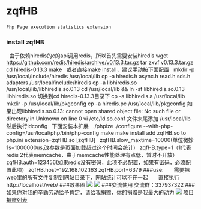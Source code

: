# zqfHB
    Php Page execution statistics extension
### install zqfHB
   由于依赖hiredis的c的api调用redis，所以首先需要安装hiredis
   wget https://github.com/redis/hiredis/archive/v0.13.3.tar.gz
   tar zxvf v0.13.3.tar.gz
   cd hiredis-0.13.3
   make
   或者直接make install，建议手动按下面配置
   mkdir -p /usr/local/include/hiredis  /usr/local/lib
   cp -a hiredis.h async.h read.h sds.h adapters /usr/local/include/hiredis
   cp -a libhiredis.so /usr/local/lib/libhiredis.so.0.13
   cd /usr/local/lib && ln -sf libhiredis.so.0.13 libhiredis.so
   切换到cd hiredis-0.13.3目录下
   cp -a libhiredis.a /usr/local/lib
   mkdir -p /usr/local/lib/pkgconfig
   cp -a hiredis.pc /usr/local/lib/pkgconfig
   如果出现libhiredis.so.0.13: cannot open shared object file: No such file or directory in Unknown on line 0
   vi /etc/ld.so.conf
   文件末尾添加  /usr/local/lib
   然后执行ldconfig
   下面安装本扩展
   ./phpize
   ./configure --with-php-config=/usr/local/php/bin/php-config
   make
   make install
   add zqfHB.so to php.ini
   extension=zqfHB.so
   [zqfHB]
   zqfHB.slow_maxtime=10000(单位微妙1s=1000000us,改参数是页面加载超过这个时间会统计)
   zqfHB.type=1（1代表redis 2代表memcache，由于memcache性能处理有点低，暂时不开放）
   zqfHB.auth=123456(如果redis没有密码，此项不必配置，如果有密码，必须配置此项)
   zqfHB.host=192.168.102.163
   zqfHB.port=6379
###use:
       需要把web里的所有文件复制到网站目录下，网站统计可以不在一起
       直接执行http://localhost/web/
###效果图
![](https://github.com/qieangel2013/zqfHB/blob/master/images/img1.png)
![](https://github.com/qieangel2013/zqfHB/blob/master/images/img2.png)
###交流使用
	交流群：337937322
###如果你对我的辛勤劳动给予肯定，请给我捐赠，你的捐赠是我最大的动力
![](https://github.com/qieangel2013/zys/blob/master/public/images/pay.png)
[项目捐赠列表](https://github.com/qieangel2013/zys/wiki/%E9%A1%B9%E7%9B%AE%E6%8D%90%E8%B5%A0)
